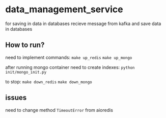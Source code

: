 # data_management_service

for saving in data in databases
recieve message from kafka and save data in databases

## How to run?

need to implement commands:
`make up_redis`
`make up_mongo`

after running mongo container need to create indexes:
`python init/mongo_init.py`

to stop:
`make down_redis`
`make down_mongo`

## issues

need to change method `TimeoutError` from aioredis
